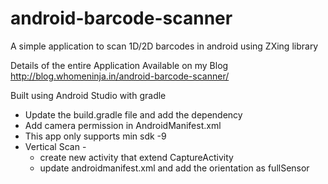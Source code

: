 # android-barcode-scanner
A simple application to scan 1D/2D barcodes in android using ZXing library 

Details of the entire Application Available on my Blog
http://blog.whomeninja.in/android-barcode-scanner/

Built using Android Studio with gradle

- Update the build.gradle file and add the dependency
- Add camera permission in AndroidManifest.xml
- This app only supports min sdk -9
- Vertical Scan - 
	- create new activity that extend CaptureActivity
	- update androidmanifest.xml and add the orientation as fullSensor
